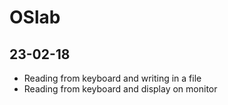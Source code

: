# OSlab
## 23-02-18
 * Reading from keyboard and writing in a file
 * Reading from keyboard and display on monitor
